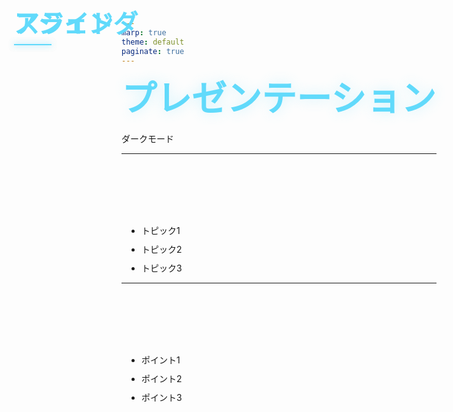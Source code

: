 ```yaml
---
marp: true
theme: default
paginate: true
---
```


<style>
@import url('https://fonts.googleapis.com/css2?family=Noto+Sans+JP:wght@400;700&display=swap');

:root {
  --color-background: #1a1a1a;
  --color-foreground: #e0e0e0;
  --color-heading: #61dafb;
  --color-accent: #bb86fc;
  --color-hr: #61dafb;
  --font-default: 'Noto Sans JP', 'Hiragino Kaku Gothic ProN', 'Meiryo', sans-serif;
}

section {
  background-color: var(--color-background);
  color: var(--color-foreground);
  font-family: var(--font-default);
  font-weight: 400;
  box-sizing: border-box;
  border-bottom: 8px solid var(--color-hr);
  position: relative;
  line-height: 1.7;
  font-size: 22px;
  padding: 56px;
}

section:last-of-type {
  border-bottom: none;
}

h1, h2, h3, h4, h5, h6 {
  font-weight: 700;
  color: var(--color-heading);
  margin: 0;
  padding: 0;
}

h1 {
  font-size: 56px;
  line-height: 1.4;
  text-align: left;
  text-shadow: 0 0 20px rgba(97, 218, 251, 0.3);
}

h2 {
  position: absolute;
  top: 40px;
  left: 56px;
  right: 56px;
  font-size: 40px;
  padding-top: 0;
  padding-bottom: 16px;
}

h2::after {
  content: '';
  position: absolute;
  left: 0;
  bottom: 8px;
  width: 60px;
  height: 2px;
  background-color: var(--color-hr);
  box-shadow: 0 0 10px rgba(97, 218, 251, 0.5);
}

h2 + * {
  margin-top: 112px;
}

h3 {
  color: var(--color-accent);
  font-size: 28px;
  margin-top: 32px;
  margin-bottom: 12px;
}

ul, ol {
  padding-left: 32px;
}

li {
  margin-bottom: 10px;
}

footer {
  font-size: 0;
  color: transparent;
  position: absolute;
  left: 56px;
  right: 56px;
  bottom: 40px;
  height: 8px;
  background: linear-gradient(90deg, var(--color-heading), var(--color-accent));
  box-shadow: 0 0 20px rgba(97, 218, 251, 0.3);
}

section.lead {
  border-bottom: 8px solid var(--color-hr);
}

section.lead footer {
  display: none;
}

section.lead h1 {
  margin-bottom: 24px;
}

section.lead p {
  font-size: 24px;
  color: var(--color-foreground);
}

code {
  background-color: #2d2d2d;
  color: #61dafb;
  padding: 2px 8px;
  border-radius: 4px;
  font-family: 'Consolas', 'Monaco', monospace;
}

strong {
  color: var(--color-accent);
  font-weight: 700;
}
</style>

<!-- _class: lead -->

# プレゼンテーション

ダークモード

---

## アジェンダ

- トピック1
- トピック2
- トピック3

---

## スライド

- ポイント1
- ポイント2
- ポイント3
